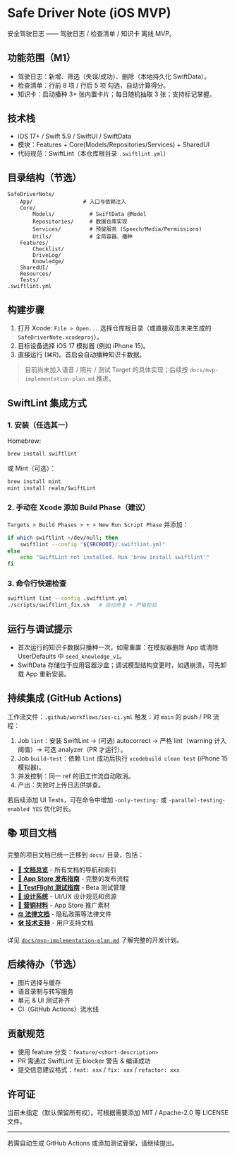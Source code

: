 # Safe Driver Note (iOS MVP)

安全驾驶日志 —— 驾驶日志 / 检查清单 / 知识卡 离线 MVP。

## 功能范围（M1）
* 驾驶日志：新增、筛选（失误/成功）、删除（本地持久化 SwiftData）。
* 检查清单：行前 8 项 / 行后 5 项 勾选，自动计算得分。
* 知识卡：启动播种 3+ 张内置卡片；每日随机抽取 3 张；支持标记掌握。

## 技术栈
* iOS 17+ / Swift 5.9 / SwiftUI / SwiftData
* 模块：Features + Core(Models/Repositories/Services) + SharedUI
* 代码规范：SwiftLint（本仓库根目录 `.swiftlint.yml`）

## 目录结构（节选）
```
SafeDriverNote/
	App/                # 入口与依赖注入
	Core/
		Models/           # SwiftData @Model
		Repositories/     # 数据仓库实现
		Services/         # 预留服务 (Speech/Media/Permissions)
		Utils/            # 全局容器、播种
	Features/
		Checklist/
		DriveLog/
		Knowledge/
	SharedUI/
	Resources/
	Tests/
.swiftlint.yml
```

## 构建步骤
1. 打开 Xcode: `File > Open...` 选择仓库根目录（或直接双击未来生成的 `SafeDriverNote.xcodeproj`）。
2. 目标设备选择 iOS 17 模拟器 (例如 iPhone 15)。
3. 直接运行 (⌘R)。首启会自动播种知识卡数据。

> 目前尚未加入语音 / 照片 / 测试 Target 的具体实现；后续按 `docs/mvp-implementation-plan.md` 推进。

## SwiftLint 集成方式
### 1. 安装（任选其一）
Homebrew:
```bash
brew install swiftlint
```
或 Mint（可选）：
```bash
brew install mint
mint install realm/SwiftLint
```

### 2. 手动在 Xcode 添加 Build Phase（建议）
`Targets > Build Phases > + > New Run Script Phase` 并添加：
```bash
if which swiftlint >/dev/null; then
	swiftlint --config "${SRCROOT}/.swiftlint.yml"
else
	echo "SwiftLint not installed. Run 'brew install swiftlint'"
fi
```

### 3. 命令行快速检查
```bash
swiftlint lint --config .swiftlint.yml
./scripts/swiftlint_fix.sh   # 自动修复 + 严格校验
```

## 运行与调试提示
* 首次运行的知识卡数据只播种一次，如需重置：在模拟器删除 App 或清除 UserDefaults 中 `seed_knowledge_v1`。
* SwiftData 存储位于应用容器沙盒；调试模型结构变更时，如遇崩溃，可先卸载 App 重新安装。

## 持续集成 (GitHub Actions)
工作流文件：`.github/workflows/ios-ci.yml`
触发：对 `main` 的 push / PR
流程：
1. Job `lint`：安装 SwiftLint → (可选) autocorrect → 严格 lint（warning 计入阈值）→ 可选 analyzer（PR 才运行）。
2. Job `build-test`：依赖 `lint` 成功后执行 `xcodebuild clean test` (iPhone 15 模拟器)。
3. 并发控制：同一 ref 的旧工作流自动取消。
4. 产出：失败时上传日志供排查。

若后续添加 UI Tests，可在命令中增加 `-only-testing:` 或 `-parallel-testing-enabled YES` 优化时长。

## 📚 项目文档

完整的项目文档已统一迁移到 `docs/` 目录，包括：

- **[📖 文档总览](docs/README.md)** - 所有文档的导航和索引
- **[🚀 App Store 发布指南](docs/release/app-store-submission-guide.md)** - 完整的发布流程
- **[🧪 TestFlight 测试指南](docs/release/testflight-guide.md)** - Beta 测试管理
- **[🎨 设计系统](docs/design/)** - UI/UX 设计规范和资源
- **[📱 营销材料](docs/marketing/)** - App Store 推广素材
- **[⚖️ 法律文档](docs/legal/)** - 隐私政策等法律文件
- **[🛠️ 技术支持](docs/support/)** - 用户支持文档

详见 [`docs/mvp-implementation-plan.md`](docs/mvp-implementation-plan.md) 了解完整的开发计划。

## 后续待办（节选）
* 图片选择与缓存
* 语音录制与转写服务
* 单元 & UI 测试补齐
* CI（GitHub Actions）流水线

## 贡献规范
* 使用 feature 分支：`feature/<short-description>`
* PR 需通过 SwiftLint 无 blocker 警告 & 编译成功
* 提交信息建议格式：`feat: xxx` / `fix: xxx` / `refactor: xxx`

## 许可证
当前未指定（默认保留所有权）。可根据需要添加 MIT / Apache-2.0 等 LICENSE 文件。

---
若需自动生成 GitHub Actions 或添加测试骨架，请继续提出。 
